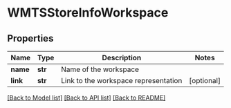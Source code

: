 # WMTSStoreInfoWorkspace

## Properties
Name | Type | Description | Notes
------------ | ------------- | ------------- | -------------
**name** | **str** | Name of the workspace | 
**link** | **str** | Link to the workspace representation | [optional] 

[[Back to Model list]](../README.md#documentation-for-models) [[Back to API list]](../README.md#documentation-for-api-endpoints) [[Back to README]](../README.md)


